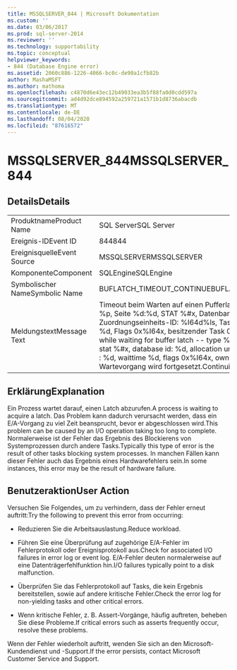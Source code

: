 ```yaml
---
title: MSSQLSERVER_844 | Microsoft Dokumentation
ms.custom: ''
ms.date: 03/06/2017
ms.prod: sql-server-2014
ms.reviewer: ''
ms.technology: supportability
ms.topic: conceptual
helpviewer_keywords:
- 844 (Database Engine error)
ms.assetid: 2060c886-1226-4066-bc0c-de90a1cfb82b
author: MashaMSFT
ms.author: mathoma
ms.openlocfilehash: c4870d6e43ec12b49033ea3b5f88fa0d0cdd597a
ms.sourcegitcommit: ad4d92dce894592a259721a1571b1d8736abacdb
ms.translationtype: MT
ms.contentlocale: de-DE
ms.lasthandoff: 08/04/2020
ms.locfileid: "87616572"
---
```

# <a name="mssqlserver_844"></a><span data-ttu-id="f1626-102">MSSQLSERVER_844</span><span class="sxs-lookup"><span data-stu-id="f1626-102">MSSQLSERVER_844</span></span>
    
## <a name="details"></a><span data-ttu-id="f1626-103">Details</span><span class="sxs-lookup"><span data-stu-id="f1626-103">Details</span></span>  
  
|||  
|-|-|  
|<span data-ttu-id="f1626-104">Produktname</span><span class="sxs-lookup"><span data-stu-id="f1626-104">Product Name</span></span>|<span data-ttu-id="f1626-105">SQL Server</span><span class="sxs-lookup"><span data-stu-id="f1626-105">SQL Server</span></span>|  
|<span data-ttu-id="f1626-106">Ereignis-ID</span><span class="sxs-lookup"><span data-stu-id="f1626-106">Event ID</span></span>|<span data-ttu-id="f1626-107">844</span><span class="sxs-lookup"><span data-stu-id="f1626-107">844</span></span>|  
|<span data-ttu-id="f1626-108">Ereignisquelle</span><span class="sxs-lookup"><span data-stu-id="f1626-108">Event Source</span></span>|<span data-ttu-id="f1626-109">MSSQLSERVER</span><span class="sxs-lookup"><span data-stu-id="f1626-109">MSSQLSERVER</span></span>|  
|<span data-ttu-id="f1626-110">Komponente</span><span class="sxs-lookup"><span data-stu-id="f1626-110">Component</span></span>|<span data-ttu-id="f1626-111">SQLEngine</span><span class="sxs-lookup"><span data-stu-id="f1626-111">SQLEngine</span></span>|  
|<span data-ttu-id="f1626-112">Symbolischer Name</span><span class="sxs-lookup"><span data-stu-id="f1626-112">Symbolic Name</span></span>|<span data-ttu-id="f1626-113">BUFLATCH_TIMEOUT_CONTINUE</span><span class="sxs-lookup"><span data-stu-id="f1626-113">BUFLATCH_TIMEOUT_CONTINUE</span></span>|  
|<span data-ttu-id="f1626-114">Meldungstext</span><span class="sxs-lookup"><span data-stu-id="f1626-114">Message Text</span></span>|<span data-ttu-id="f1626-115">Timeout beim Warten auf einen Pufferlatch -- Typ %d, Pufferpool %p, Seite %d:%d, STAT %#x, Datenbank-ID %d, Zuordnungseinheits-ID: %I64d%ls, Task 0x%p : %d, Wartezeit %d, Flags 0x%I64x, besitzender Task 0x%p.</span><span class="sxs-lookup"><span data-stu-id="f1626-115">Time-out occurred while waiting for buffer latch -- type %d, bp %p, page %d:%d, stat %#x, database id: %d, allocation unit id: %I64d%ls, task 0x%p : %d, waittime %d, flags 0x%I64x, owning task 0x%p.</span></span>  <span data-ttu-id="f1626-116">Der Wartevorgang wird fortgesetzt.</span><span class="sxs-lookup"><span data-stu-id="f1626-116">Continuing to wait.</span></span>|  
  
## <a name="explanation"></a><span data-ttu-id="f1626-117">Erklärung</span><span class="sxs-lookup"><span data-stu-id="f1626-117">Explanation</span></span>  
 <span data-ttu-id="f1626-118">Ein Prozess wartet darauf, einen Latch abzurufen.</span><span class="sxs-lookup"><span data-stu-id="f1626-118">A process is waiting to acquire a latch.</span></span> <span data-ttu-id="f1626-119">Das Problem kann dadurch verursacht werden, dass ein E/A-Vorgang zu viel Zeit beansprucht, bevor er abgeschlossen wird.</span><span class="sxs-lookup"><span data-stu-id="f1626-119">This problem can be caused by an I/O operation taking too long to complete.</span></span> <span data-ttu-id="f1626-120">Normalerweise ist der Fehler das Ergebnis des Blockierens von Systemprozessen durch andere Tasks.</span><span class="sxs-lookup"><span data-stu-id="f1626-120">Typically this type of error is the result of other tasks blocking system processes.</span></span> <span data-ttu-id="f1626-121">In manchen Fällen kann dieser Fehler auch das Ergebnis eines Hardwarefehlers sein.</span><span class="sxs-lookup"><span data-stu-id="f1626-121">In some instances, this error may be the result of hardware failure.</span></span>  
  
## <a name="user-action"></a><span data-ttu-id="f1626-122">Benutzeraktion</span><span class="sxs-lookup"><span data-stu-id="f1626-122">User Action</span></span>  
 <span data-ttu-id="f1626-123">Versuchen Sie Folgendes, um zu verhindern, dass der Fehler erneut auftritt:</span><span class="sxs-lookup"><span data-stu-id="f1626-123">Try the following to prevent this error from occurring:</span></span>  
  
-   <span data-ttu-id="f1626-124">Reduzieren Sie die Arbeitsauslastung.</span><span class="sxs-lookup"><span data-stu-id="f1626-124">Reduce workload.</span></span>  
  
-   <span data-ttu-id="f1626-125">Führen Sie eine Überprüfung auf zugehörige E/A-Fehler im Fehlerprotokoll oder Ereignisprotokoll aus.</span><span class="sxs-lookup"><span data-stu-id="f1626-125">Check for associated I/O failures in error log or event log.</span></span> <span data-ttu-id="f1626-126">E/A-Fehler deuten normalerweise auf eine Datenträgerfehlfunktion hin.</span><span class="sxs-lookup"><span data-stu-id="f1626-126">I/O failures typically point to a disk malfunction.</span></span>  
  
-   <span data-ttu-id="f1626-127">Überprüfen Sie das Fehlerprotokoll auf Tasks, die kein Ergebnis bereitstellen, sowie auf andere kritische Fehler.</span><span class="sxs-lookup"><span data-stu-id="f1626-127">Check the error log for non-yielding tasks and other critical errors.</span></span>  
  
-   <span data-ttu-id="f1626-128">Wenn kritische Fehler, z. B. Assert-Vorgänge, häufig auftreten, beheben Sie diese Probleme.</span><span class="sxs-lookup"><span data-stu-id="f1626-128">If critical errors such as asserts frequently occur, resolve these problems.</span></span>  
  
 <span data-ttu-id="f1626-129">Wenn der Fehler wiederholt auftritt, wenden Sie sich an den Microsoft-Kundendienst und -Support.</span><span class="sxs-lookup"><span data-stu-id="f1626-129">If the error persists, contact Microsoft Customer Service and Support.</span></span>  
  
  
